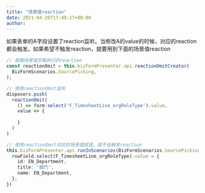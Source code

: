 ```yaml
---
title: "场景值reaction"
date: 2021-04-26T17:49:17+08:00
author: 
---
```


如果表单的A字段设置了reaction监听。当修改A的value的时候，对应的reaction都会触发。如果希望不触发reaction，就要用到下面的场景值reaction

```ts
// 根据场景值忽略执行的reaction
const reactionOmit = this.bizFormPresenter.api.reactionOmitCreator(
  BizFormScenarios.SourcePicking,
);

// 使用reactionOmit监听
disposers.push(
  reactionOmit(
    () => form.select('F_TimesheetLine_orgRoleType').value,
    value => {
     
    }
  )
)

// 使用reactionOmit对应的场景值赋值，就不会触发reaction
this.bizFormPresenter.api.runInScenarios(BizFormScenarios.SourcePicking, () => {
  rowField.select(F_TimesheetLine_orgRoleType).value = {
    id: EN_Department,
    title: '部门',
    name: EN_Department,
  };
})
```